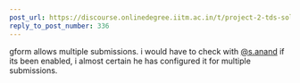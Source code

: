 ```yaml
---
post_url: https://discourse.onlinedegree.iitm.ac.in/t/project-2-tds-solver-discussion-thread/169029/337
reply_to_post_number: 336
---
```

gform allows multiple submissions. i would have to check with [@s.anand](/u/s.anand) if its been enabled, i almost certain he has configured it for multiple submissions.